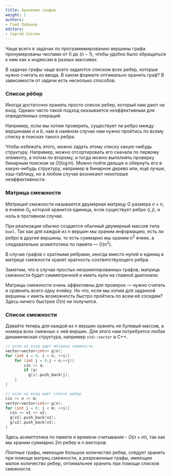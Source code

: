 ```yaml
---
title: Хранение графов
weight: 1
authors:
- Глеб Лобанов
editors:
- Сергей Слотин
---
```


Чаще всего в задачах по программмированию вершины графа пронумерованы числами от $0$ до $(n-1)$, чтобы удобно было обращаться к ним как к индексам в разных массивах.

В задачах графы чаще всего задаются списком всех ребер, которые нужно считать из ввода. В каком формате оптимально хранить граф? В зависимости от задачи есть несколько способов.

### Список рёбер

Иногда достаточно хранить просто список ребер, который нам дают на вход. Однако часто такой подход оказывается неэффективным для определенных операций. 

Например, если мы хотим проверить, существует ли ребро между вершинами $a$ и $b$, нам в наивном случае нам нужно пройтись по всему списку в поисках такого ребра.

Чтобы избежать этого, можно задать этому списку какую-нибудь структуру. Например, можно отсортировать его сначала по первому элементу, а потом по второму, и тогда можно выполнять проверку бинарным поиском за $O(\log m)$. Можно пойти дальше и обернуть его в какую-нибудь структуру, например в бинарное дерево или, ещё лучше, хэш-таблицу, но в любом случае возникают некоторые неэффективности.

### Матрица смежности

*Матрицей смежности* называется двумерная матрицу $G$ размера $n \times n$, в ячейке $G_{ij}$ которой хранится единица, если существует ребро $(i, j)$, и ноль в противном случае.

При реализации обычно создается обычный двумерный массив типа `bool`. Так как для каждой из $n$ вершин мы храним информацию, есть ли ребро в другие вершины, то есть суммарно мы храним $n^2$ ячеек, а следовательно асимптотика по памяти — $O(n^2)$.

В случае графов с кратными ребрами, иногда вместо нулей и единиц в матрице смежности хранят кратность соответствующего ребра.

Заметим, что в случае простых неориентированных графов, матрица смежности будет симметричной и иметь нули на главной диагонали.

Матрицы смежности очень эффективны для проверок — нужно считать и сравнить всего одну ячейку. Но что, если мы хотим для заданной вершины $v$ иметь возможность быстро пройтись по всем её соседям? Здесь ничего быстрее $O(n)$ не получится.

### Список смежности

Давайте теперь для каждой из $n$ вершин хранить не булевый массив, а номера всех смежных с ней вершин. Для этого нам потребуется любая динамическая структура, например `std::vector` в C++.

```c++
// если на вход идет матрица смежности
vector<vector<int>> g(n);
for (int i = 0; i < n; ++i){
    for (int j = 0;j < n;++j){
        cin >> a;
        if (a)
          g[i].push_back(j);
    }
}

// если на вход идет список ребер
cin >> n >> m;
vector<vector<int>> g(n);
for (int i = 0; i < m; ++i){
  cin >> v1 >> v2;
  g[v1].push_back(v2);
  g[v2].push_back(v1);
}
```

Здесь асимптотика по памяти и времени считывания - $O(n + m)$, так как мы храним суммарно $2m$ ребер и $n$ векторов.

*Плотные* графы, имеющие большое количество ребер, следует хранить при помощи матриц смежности, а *разреженные* графы, имеющие малое количество ребер, оптимальнее хранить при помощи списков смежности.
